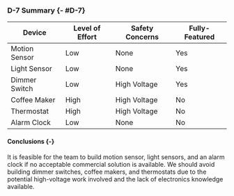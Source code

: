 ### D-7 Summary {- #D-7}

| Device        | Level of Effort | Safety Concerns | Fully-Featured |
| ------        | --------------- | --------------- | -------------- |
| Motion Sensor | Low             | None            | Yes            |
| Light Sensor  | Low             | None            | Yes            |
| Dimmer Switch | Low             | High Voltage    | Yes            |
| Coffee Maker  | High            | High Voltage    | No             |
| Thermostat    | High            | High Voltage    | No             |
| Alarm Clock   | Low             | None            | No             |

#### Conclusions {-}

It is feasible for the team to build motion sensor, light sensors, and an alarm clock if no
acceptable commercial solution is available. We should avoid building dimmer switches, coffee
makers, and thermostats due to the potential high-voltage work involved and the lack of electronics
knowledge available.
